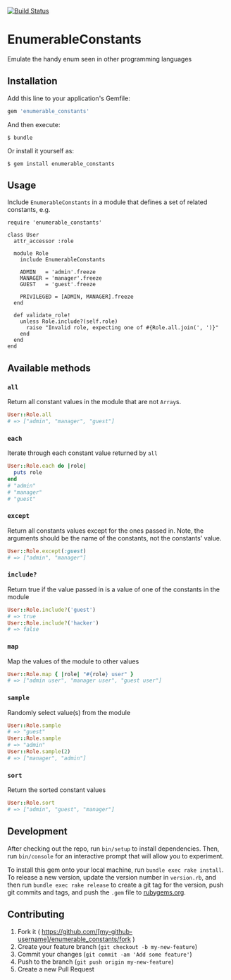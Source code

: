 [![Build Status](https://travis-ci.org/apartmentlist/enumerable_constants.svg?branch=master)](https://travis-ci.org/apartmentlist/enumerable_constants)

# EnumerableConstants

Emulate the handy enum seen in other programming languages

## Installation

Add this line to your application's Gemfile:

```ruby
gem 'enumerable_constants'
```

And then execute:

    $ bundle

Or install it yourself as:

    $ gem install enumerable_constants

## Usage

Include `EnumerableConstants` in a module that defines a set of related constants, e.g.

```
require 'enumerable_constants'

class User
  attr_accessor :role

  module Role
    include EnumerableConstants

    ADMIN   = 'admin'.freeze
    MANAGER = 'manager'.freeze
    GUEST   = 'guest'.freeze

    PRIVILEGED = [ADMIN, MANAGER].freeze
  end

  def validate_role!
    unless Role.include?(self.role)
      raise "Invalid role, expecting one of #{Role.all.join(', ')}"
    end
  end
end
```

## Available methods

### `all`
Return all constant values in the module that are not `Array`s.

```ruby
User::Role.all
# => ["admin", "manager", "guest"]
```

### `each`
Iterate through each constant value returned by `all`

```ruby
User::Role.each do |role|
  puts role
end
# "admin"
# "manager"
# "guest"
```

### `except`
Return all constants values except for the ones passed in. Note, the arguments should be
the name of the constants, not the constants' value.

```ruby
User::Role.except(:guest)
# => ["admin", "manager"]
```

### `include?`
Return true if the value passed in is a value of one of the constants in the module

```ruby
User::Role.include?('guest')
# => true
User::Role.include?('hacker')
# => false
```

### `map`
Map the values of the module to other values

```ruby
User::Role.map { |role| "#{role} user" }
# => ["admin user", "manager user", "guest user"]
```

### `sample`
Randomly select value(s) from the module

```ruby
User::Role.sample
# => "guest"
User::Role.sample
# => "admin"
User::Role.sample(2)
# => ["manager", "admin"]
```

### `sort`
Return the sorted constant values

```ruby
User::Role.sort
# => ["admin", "guest", "manager"]
```

## Development

After checking out the repo, run `bin/setup` to install dependencies. Then, run `bin/console` for an interactive prompt that will allow you to experiment.

To install this gem onto your local machine, run `bundle exec rake install`. To release a new version, update the version number in `version.rb`, and then run `bundle exec rake release` to create a git tag for the version, push git commits and tags, and push the `.gem` file to [rubygems.org](https://rubygems.org).

## Contributing

1. Fork it ( https://github.com/[my-github-username]/enumerable_constants/fork )
2. Create your feature branch (`git checkout -b my-new-feature`)
3. Commit your changes (`git commit -am 'Add some feature'`)
4. Push to the branch (`git push origin my-new-feature`)
5. Create a new Pull Request
